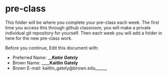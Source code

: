 # pre-class


This folder will be where you complete your pre-class each week. The first time you access this through github classroom, you will make a private individual git repository for yourself. Then each week you will add a folder in here for the new pre-class work. 

Before you continue, Edit this document with:


- Preferred Name: _________Katie Gately_______
- Brown Name: __________Kaitlin Gately______
- Brown E-mail: kaitlin_gately@brown.edu______
